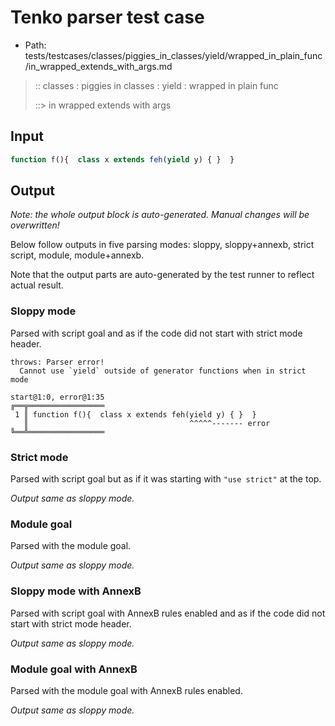 # Tenko parser test case

- Path: tests/testcases/classes/piggies_in_classes/yield/wrapped_in_plain_func/in_wrapped_extends_with_args.md

> :: classes : piggies in classes : yield : wrapped in plain func
>
> ::> in wrapped extends with args

## Input

`````js
function f(){  class x extends feh(yield y) { }  }
`````

## Output

_Note: the whole output block is auto-generated. Manual changes will be overwritten!_

Below follow outputs in five parsing modes: sloppy, sloppy+annexb, strict script, module, module+annexb.

Note that the output parts are auto-generated by the test runner to reflect actual result.

### Sloppy mode

Parsed with script goal and as if the code did not start with strict mode header.

`````
throws: Parser error!
  Cannot use `yield` outside of generator functions when in strict mode

start@1:0, error@1:35
╔══╦═════════════════
 1 ║ function f(){  class x extends feh(yield y) { }  }
   ║                                    ^^^^^------- error
╚══╩═════════════════

`````

### Strict mode

Parsed with script goal but as if it was starting with `"use strict"` at the top.

_Output same as sloppy mode._

### Module goal

Parsed with the module goal.

_Output same as sloppy mode._

### Sloppy mode with AnnexB

Parsed with script goal with AnnexB rules enabled and as if the code did not start with strict mode header.

_Output same as sloppy mode._

### Module goal with AnnexB

Parsed with the module goal with AnnexB rules enabled.

_Output same as sloppy mode._
